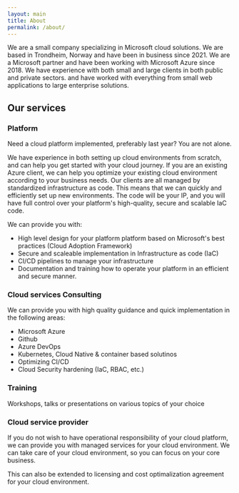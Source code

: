```yaml
---
layout: main
title: About
permalink: /about/
---
```


We are a small company specializing in Microsoft cloud solutions. We are based in Trondheim, Norway and have been in business since 2021. We are a Microsoft partner and have been working with Microsoft Azure since 2018. We have experience with both small and large clients in both public and private sectors. and have worked with everything from small web applications to large enterprise solutions.

## Our services

###  Platform

Need a cloud platform implemented, preferably last year? You are not alone.

We have experience in both setting up cloud environments from scratch, and can help you get started with your cloud journey. If you are an existing Azure client, we can help you optimize your existing cloud environment according to your business needs.
Our clients are all managed by standardized infrastructure as code. This means that we can quickly and efficiently set up new environments. The code will be your IP, and you will have full control over your platform's high-quality, secure and scalable IaC code.

We can provide you with:
- High level design for your platform platform based on Microsoft's best practices (Cloud Adoption Framework)
- Secure and scaleable implementation in Infrastructure as code (IaC)
- CI/CD pipelines to manage your infrastructure
- Documentation and training how to operate your platform in an efficient and secure manner.

###  Cloud services Consulting

We can provide you with high quality guidance and quick implementation in the following areas: 

  - Microsoft Azure
  - Github
  - Azure DevOps
  - Kubernetes, Cloud Native & container based solutinos
  - Optimizing CI/CD
  - Cloud Security hardening (IaC, RBAC, etc.)

###  Training

Workshops, talks or presentations on various topics of your choice

###  Cloud service provider

If you do not wish to have operational responsibility of your cloud platform, we can provide you with managed services for your cloud environment. We can take care of your cloud environment, so you can focus on your core business.

This can also be extended to licensing and cost optimalization agreement for your cloud environment.